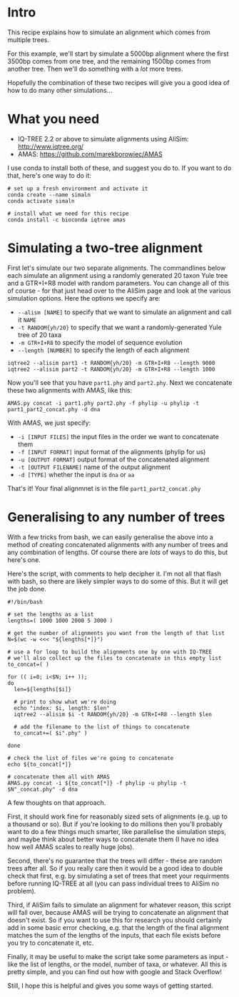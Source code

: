 # Intro

This recipe explains how to simulate an alignment which comes from multiple trees.

For this example, we'll start by simulate a 5000bp alignment where the first 3500bp comes from one tree, and the remaining 1500bp comes from another tree. Then we'll do something with a *lot* more trees. 

Hopefully the combination of these two recipes will give you a good idea of how to do many other simulations...

# What you need

* IQ-TREE 2.2 or above to simulate alignments using AliSim: http://www.iqtree.org/
* AMAS: https://github.com/marekborowiec/AMAS

I use conda to install both of these, and suggest you do to. If you want to do that, here's one way to do it:

```
# set up a fresh environment and activate it
conda create --name simaln
conda activate simaln

# install what we need for this recipe
conda install -c bioconda iqtree amas
```

# Simulating a two-tree alignment

First let's simulate our two separate alignments. The commandlines below each simulate an alignment using a randomly generated 20 taxon Yule tree and a GTR+I+R8 model with random parameters. You can change all of this of course - for that just head over to the AliSim page and look at the various simulation options. Here the options we specify are:

* `--alism [NAME]` to specify that we want to simulate an alignment and call it `NAME`
* `-t RANDOM{yh/20}` to specify that we want a randomly-generated Yule tree of 20 taxa
* `-m GTR+I+R8` to specify the model of sequence evolution
* `--length [NUMBER]` to specify the length of each alignment

```
iqtree2 --alisim part1 -t RANDOM{yh/20} -m GTR+I+R8 --length 9000
iqtree2 --alisim part2 -t RANDOM{yh/20} -m GTR+I+R8 --length 1000
```

Now you'll see that you have `part1.phy` and `part2.phy`. Next we concatenate these two alignments with AMAS, like this:

```
AMAS.py concat -i part1.phy part2.phy -f phylip -u phylip -t part1_part2_concat.phy -d dna
```

With AMAS, we just specify:

* `-i [INPUT FILES]` the input files in the order we want to concatenate them
* `-f [INPUT FORMAT]` input format of the alignments (phylip for us)
* `-u [OUTPUT FORMAT]` output format of the concatenated alignment
* `-t [OUTPUT FILENAME]` name of the output alignment
* `-d [TYPE]` whether the input is `dna` or `aa`

That's it! Your final alignmnet is in the file `part1_part2_concat.phy`


# Generalising to any number of trees

With a few tricks from bash, we can easily generalise the above into a method of creating concatenated alignments with any number of trees and any combination of lengths. Of course there are *lots* of ways to do this, but here's one.

Here's the script, with comments to help decipher it. I'm not all that flash with bash, so there are likely simpler ways to do some of this. But it will get the job done.

```{bash}
#!/bin/bash

# set the lengths as a list
lengths=( 1000 1000 2000 5 3000 )

# get the number of alignments you want from the length of that list
N=$(wc -w <<< "${lengths[*]}")

# use a for loop to build the alignments one by one with IQ-TREE
# we'll also collect up the files to concatenate in this empty list
to_concat=( )

for (( i=0; i<$N; i++ ));
do
  len=${lengths[$i]}

  # print to show what we're doing
  echo "index: $i, length: $len"
  iqtree2 --alisim $i -t RANDOM{yh/20} -m GTR+I+R8 --length $len

  # add the filename to the list of things to concatenate
  to_concat+=( $i".phy" )

done

# check the list of files we're going to concatenate
echo ${to_concat[*]}

# concatenate them all with AMAS
AMAS.py concat -i ${to_concat[*]} -f phylip -u phylip -t $N"_concat.phy" -d dna
```

A few thoughts on that approach. 

First, it should work fine for reasonably sized sets of alignments (e.g. up to a thousand or so). But if you're looking to do millions then you'll probably want to do a few things much smarter, like parallelise the simulation steps, and maybe think about better ways to concatenate them (I have no idea how well AMAS scales to really huge jobs). 

Second, there's no guarantee that the trees will differ - these are random trees after all. So if you really care then it would be a good idea to double check that first, e.g. by simulating a set of trees that meet your requirments before running IQ-TREE at all (you can pass individual trees to AliSim no problem). 

Third, if AliSim fails to simulate an alignment for whatever reason, this script will fall over, because AMAS will be trying to concatenate an alignment that doesn't exist. So if you want to use this for research you should certainly add in some basic error checking, e.g. that the length of the final alignment matches the sum of the lengths of the inputs, that each file exists before you try to concatenate it, etc.

Finally, it may be useful to make the script take some parameters as input - like the list of lengths, or the model, number of taxa, or whatever. All this is pretty simple, and you can find out how with google and Stack Overflow!

Still, I hope this is helpful and gives you some ways of getting started.


